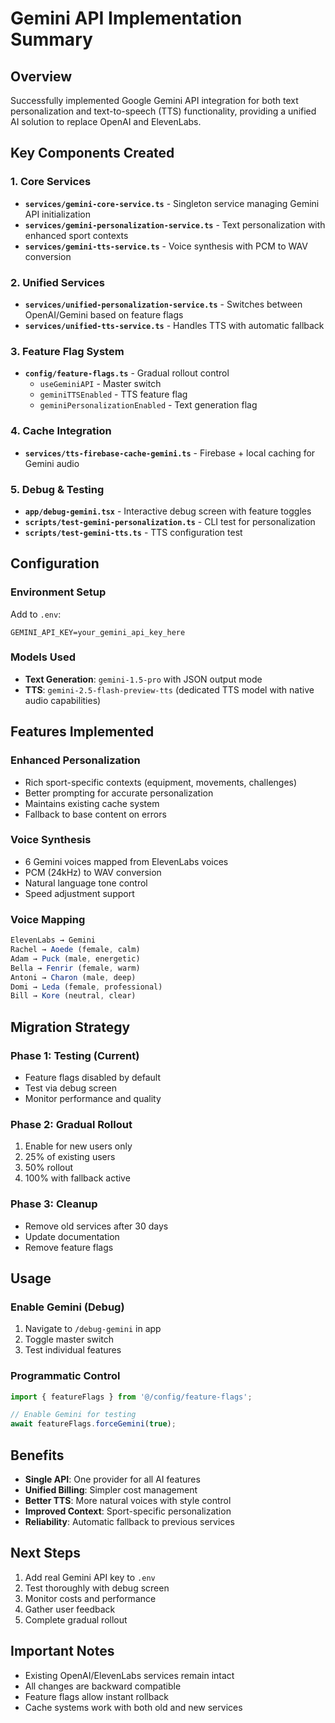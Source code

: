 # Gemini API Implementation Summary

## Overview
Successfully implemented Google Gemini API integration for both text personalization and text-to-speech (TTS) functionality, providing a unified AI solution to replace OpenAI and ElevenLabs.

## Key Components Created

### 1. Core Services
- **`services/gemini-core-service.ts`** - Singleton service managing Gemini API initialization
- **`services/gemini-personalization-service.ts`** - Text personalization with enhanced sport contexts
- **`services/gemini-tts-service.ts`** - Voice synthesis with PCM to WAV conversion

### 2. Unified Services
- **`services/unified-personalization-service.ts`** - Switches between OpenAI/Gemini based on feature flags
- **`services/unified-tts-service.ts`** - Handles TTS with automatic fallback

### 3. Feature Flag System
- **`config/feature-flags.ts`** - Gradual rollout control
  - `useGeminiAPI` - Master switch
  - `geminiTTSEnabled` - TTS feature flag
  - `geminiPersonalizationEnabled` - Text generation flag

### 4. Cache Integration
- **`services/tts-firebase-cache-gemini.ts`** - Firebase + local caching for Gemini audio

### 5. Debug & Testing
- **`app/debug-gemini.tsx`** - Interactive debug screen with feature toggles
- **`scripts/test-gemini-personalization.ts`** - CLI test for personalization
- **`scripts/test-gemini-tts.ts`** - TTS configuration test

## Configuration

### Environment Setup
Add to `.env`:
```
GEMINI_API_KEY=your_gemini_api_key_here
```

### Models Used
- **Text Generation**: `gemini-1.5-pro` with JSON output mode
- **TTS**: `gemini-2.5-flash-preview-tts` (dedicated TTS model with native audio capabilities)

## Features Implemented

### Enhanced Personalization
- Rich sport-specific contexts (equipment, movements, challenges)
- Better prompting for accurate personalization
- Maintains existing cache system
- Fallback to base content on errors

### Voice Synthesis
- 6 Gemini voices mapped from ElevenLabs voices
- PCM (24kHz) to WAV conversion
- Natural language tone control
- Speed adjustment support

### Voice Mapping
```typescript
ElevenLabs → Gemini
Rachel → Aoede (female, calm)
Adam → Puck (male, energetic)
Bella → Fenrir (female, warm)
Antoni → Charon (male, deep)
Domi → Leda (female, professional)
Bill → Kore (neutral, clear)
```

## Migration Strategy

### Phase 1: Testing (Current)
- Feature flags disabled by default
- Test via debug screen
- Monitor performance and quality

### Phase 2: Gradual Rollout
1. Enable for new users only
2. 25% of existing users
3. 50% rollout
4. 100% with fallback active

### Phase 3: Cleanup
- Remove old services after 30 days
- Update documentation
- Remove feature flags

## Usage

### Enable Gemini (Debug)
1. Navigate to `/debug-gemini` in app
2. Toggle master switch
3. Test individual features

### Programmatic Control
```typescript
import { featureFlags } from '@/config/feature-flags';

// Enable Gemini for testing
await featureFlags.forceGemini(true);
```

## Benefits
- **Single API**: One provider for all AI features
- **Unified Billing**: Simpler cost management
- **Better TTS**: More natural voices with style control
- **Improved Context**: Sport-specific personalization
- **Reliability**: Automatic fallback to previous services

## Next Steps
1. Add real Gemini API key to `.env`
2. Test thoroughly with debug screen
3. Monitor costs and performance
4. Gather user feedback
5. Complete gradual rollout

## Important Notes
- Existing OpenAI/ElevenLabs services remain intact
- All changes are backward compatible
- Feature flags allow instant rollback
- Cache systems work with both old and new services
